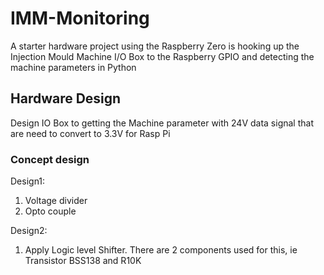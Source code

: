 # IMM-Monitoring
A starter hardware project using the Raspberry Zero is hooking up the Injection Mould Machine I/O Box to the Raspberry GPIO and detecting the machine parameters in Python

## Hardware Design
Design IO Box to getting the Machine parameter with 24V data signal that are need to convert to 3.3V for Rasp Pi

### Concept design
Design1:
  1. Voltage divider
  2. Opto couple

Design2:
  1. Apply Logic level Shifter. There are 2 components used for this, ie Transistor BSS138 and R10K

